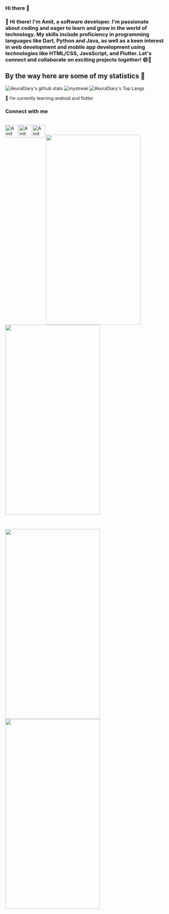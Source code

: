### Hi there 👋

### 👋 Hi there! I'm Amit, a software developer. I'm passionate about coding and eager to learn and grow in the world of technology. My skills include proficiency in programming languages like Dart, Python and Java, as well as a keen interest in web development and mobile app development using technologies like HTML/CSS, JavaScript, and Flutter. Let's connect and collaborate on exciting projects together! 😄🚀


## By the way here are some of my statistics 🚀
![AkuraDiary's github stats](https://github-readme-stats.vercel.app/api?username=Amit506&show_icons=true&theme=tokyonight)
<img src="https://github-readme-streak-stats.herokuapp.com/?user=Amit506&theme=tokyonight" alt="mystreak"/>
![AkuraDiary's Top Langs](https://github-readme-stats.vercel.app/api/top-langs/?username=Amit506&theme=tokyonight&layout=compact)

🌱 I’m currently learning android and flutter


### Connect with me 
<br>
<a href="https://www.linkedin.com/in/amit-kumar-b87b821ba">
  
  <img align="left" alt="Amit Kumar" width="40px" src="https://camo.githubusercontent.com/6a4d8bc7597946d1ffbd7f97691b2e7a556c44c2e268ffaa95897ff54507e441/68747470733a2f2f63646e2e73696d706c6569636f6e732e6f72672f6c696e6b6564696e" />
</a>
<a href="https://stackoverflow.com/users/14557669/amit-kumarl">
  <img align="left" alt="Amit Kumar" width="40px" src="https://user-images.githubusercontent.com/65785786/108029672-def31080-7053-11eb-8043-0b845acab888.png" />
</a>
<a href="https://www.instagram.com/amiitt_k/">
  <img align="left" alt="Amit Kumar" width="40px" src="https://user-images.githubusercontent.com/65785786/108032069-e61c1d80-7057-11eb-85ed-612cc0a731d5.png" />
</a>

<br />
<p float="left">
<img src="https://drive.google.com/uc?export=view&id=16w2ANX9i8XE-vrJwC0MptnkWcevnq-8X" width="300" height="600" />
<img src="https://user-images.githubusercontent.com/65785786/109552487-d5f44b80-7af7-11eb-8ae3-1615f59c4cb8.gif" width="300" height="600"/>

  
</p>
<br />
<p float="right">
<img src="https://user-images.githubusercontent.com/65785786/109553642-46e83300-7af9-11eb-8586-50294b06dc73.gif" width="300" height="600" />
<img src="https://drive.google.com/uc?export=view&id=16uOxo7fLt7TPSGC8Mhqa-dsnMeXoVBUS" width="300" height="600" />
</p>

